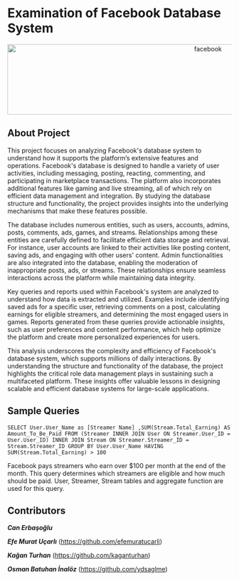 # Examination of Facebook Database System
<p align="center">
  <img width="886" height="158" src="https://github.com/user-attachments/assets/ade10a9c-dacd-4eb9-8d95-0c477576e235" alt="facebook">
</p>

## About Project
This project focuses on analyzing Facebook's database system to understand how it supports the platform’s extensive features and operations. Facebook's database is designed to handle a variety of user activities, including messaging, posting, reacting, commenting, and participating in marketplace transactions. The platform also incorporates additional features like gaming and live streaming, all of which rely on efficient data management and integration. By studying the database structure and functionality, the project provides insights into the underlying mechanisms that make these features possible.

The database includes numerous entities, such as users, accounts, admins, posts, comments, ads, games, and streams. Relationships among these entities are carefully defined to facilitate efficient data storage and retrieval. For instance, user accounts are linked to their activities like posting content, saving ads, and engaging with other users' content. Admin functionalities are also integrated into the database, enabling the moderation of inappropriate posts, ads, or streams. These relationships ensure seamless interactions across the platform while maintaining data integrity.

Key queries and reports used within Facebook's system are analyzed to understand how data is extracted and utilized. Examples include identifying saved ads for a specific user, retrieving comments on a post, calculating earnings for eligible streamers, and determining the most engaged users in games. Reports generated from these queries provide actionable insights, such as user preferences and content performance, which help optimize the platform and create more personalized experiences for users.

This analysis underscores the complexity and efficiency of Facebook's database system, which supports millions of daily interactions. By understanding the structure and functionality of the database, the project highlights the critical role data management plays in sustaining such a multifaceted platform. These insights offer valuable lessons in designing scalable and efficient database systems for large-scale applications.

## Sample Queries
```
SELECT User.User_Name as [Streamer Name] ,SUM(Stream.Total_Earning) AS Amount_To_Be_Paid FROM (Streamer INNER JOIN User ON Streamer.User_ID = User.User_ID) INNER JOIN Stream ON Streamer.Streamer_ID = Stream.Streamer_ID GROUP BY User.User_Name HAVING SUM(Stream.Total_Earning) > 100 
```
Facebook pays streamers who earn over $100 per month at the end of the month. This query determines which streamers are eligible and how much should be paid. User, Streamer, Stream tables and aggregate function are used for this query.

## Contributors
**_Can Erbaşoğlu_**

**_Efe Murat Uçarlı_** (https://github.com/efemuratucarli)

**_Kağan Turhan_** (https://github.com/kaganturhan)

**_Osman Batuhan İnalöz_** (https://github.com/ydsaglme)
